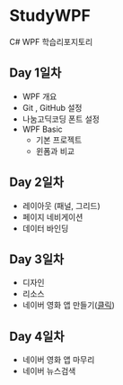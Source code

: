 # StudyWPF
C# WPF 학습리포지토리

## Day 1일차
- WPF 개요
- Git , GitHub 설정
- 나눔고딕코딩 폰트 설정
- WPF Basic
  - 기본 프로젝트
  - 윈폼과 비교
  
## Day 2일차
- 레이아웃 (패널, 그리드)
- 페이지 네비게이션
- 데이터 바인딩

## Day 3일차
- 디자인
- 리소스
- 네이버 영화 앱 만들기([클릭](https://github.com/Jitae9605/StudyWPF/tree/main/portfolio))

## Day 4일차
- 네이버 영화 앱 마무리
- 네이버 뉴스검색

